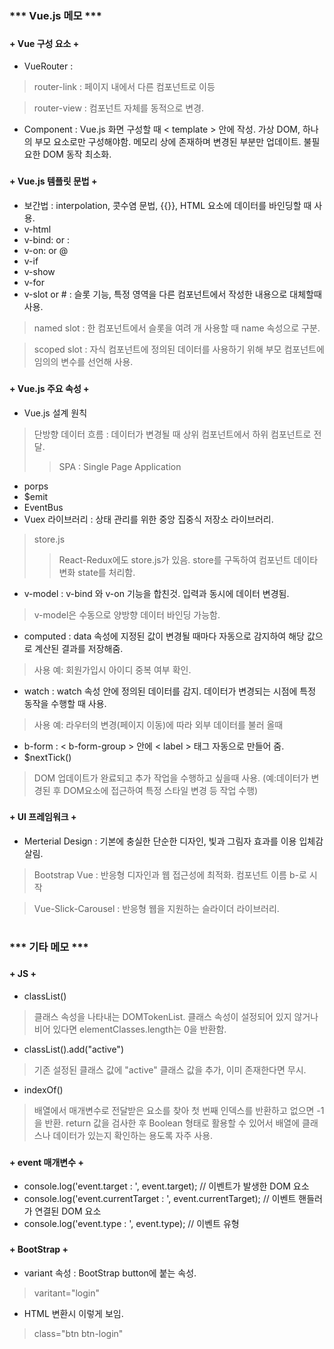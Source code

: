 ### *** Vue.js 메모 ***
###
#### + Vue 구성 요소 +
+ VueRouter :
> router-link : 페이지 내에서 다른 컴포넌트로 이등

> router-view : 컴포넌트 자체를 동적으로 변경.
+ Component : Vue.js 화면 구성할 때 < template > 안에 작성. 가상 DOM, 하나의 부모 요소로만 구성해야함. 메모리 상에 존재하며 변경된 부분만 업데이트. 불필요한 DOM 동작 최소화.
###
#### + Vue.js 템플릿 문법 +
+ 보간법 : interpolation, 콧수염 문법, {{}}, HTML 요소에 데이터를 바인딩할 때 사용.
+ v-html
+ v-bind: or :
+ v-on: or @
+ v-if
+ v-show
+ v-for
+  v-slot or # : 슬롯 기능, 특정 영역을 다른 컴포넌트에서 작성한 내용으로 대체할때 사용.
> named slot : 한 컴포넌트에서 슬롯을 여려 개 사용할 때 name 속성으로 구분.

> scoped slot : 자식 컴포넌트에 정의된 데이터를 사용하기 위해 부모 컴포넌트에 임의의 변수를 선언해 사용.

###
#### + Vue.js 주요 속성 +
+ Vue.js 설계 원칙
> 단방향 데이터 흐름 : 데이터가 변경될 때 상위 컴포넌트에서 하위 컴포넌트로 전달.
>> SPA : Single Page Application
+ porps
+ $emit
+ EventBus
+ Vuex 라이브러리 : 상태 관리를 위한 중앙 집중식 저장소 라이브러리.
> store.js
>> React-Redux에도 store.js가 있음. store를 구독하여 컴포넌트 데이타 변화 state를 처리함.
+ v-model : v-bind 와 v-on 기능을 합친것. 입력과 동시에 데이터 변경됨.
> v-model은 수동으로 양방향 데이터 바인딩 가능함.
+ computed : data 속성에 지정된 값이 변경될 때마다 자동으로 감지하여 해당 값으로 계산된 결과를 저장해줌.
> 사용 예: 회원가입시 아이디 중복 여부 확인.
+ watch : watch 속성 안에 정의된 데이터를 감지. 데이터가 변경되는 시점에 특정 동작을 수행할 때 사용.
> 사용 예: 라우터의 변경(페이지 이동)에 따라 외부 데이터를 불러 올때
+ b-form : < b-form-group > 안에 < label > 태그 자동으로 만들어 줌.
+ $nextTick()
> DOM 업데이트가 완료되고 추가 작업을 수행하고 싶을때 사용. (예:데이터가 변경된 후 DOM요소에 접근하여 특정 스타일 변경 등 작업 수행)

###
#### + UI 프레임워크 +
+ Merterial Design : 기본에 충실한 단순한 디자인, 빛과 그림자 효과를 이용 입체감 살림.
> Bootstrap Vue : 반응형 디자인과 웹 접근성에 최적화. 컴포넌트 이름 b-로 시작

> Vue-Slick-Carousel : 반응형 웹을 지원하는 슬라이더 라이브러리.
#
#
#
### *** 기타 메모 ***
###
#### + JS +
+ classList()
> 클래스 속성을 나타내는 DOMTokenList. 클래스 속성이 설정되어 있지 않거나 비어 있다면 elementClasses.length는 0을 반환함.
+ classList().add("active")
> 기존 설정된 클래스 값에 "active" 클래스 값을 추가, 이미 존재한다면 무시.
+ indexOf()
> 배열에서 매개변수로 전달받은 요소를 찾아 첫 번째 인덱스를 반환하고 없으면 -1을 반환.
return 값을 검사한 후 Boolean 형태로 활용할 수 있어서 배열에 클래스나 데이터가 있는지 확인하는 용도록 자주 사용.

###
#### + event 매개변수 +
+ console.log('event.target : ', event.target); // 이벤트가 발생한 DOM 요소
+ console.log('event.currentTarget : ', event.currentTarget); // 이벤트 핸들러가 연결된 DOM 요소
+ console.log('event.type : ', event.type); // 이벤트 유형
###
#### + BootStrap +
+ variant 속성 : BootStrap button에 붙는 속성.
> varitant="login"
+ HTML 변환시 이렇게 보임.
> class="btn btn-login" 
        
